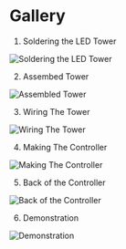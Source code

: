 Gallery
==========


1. Soldering the LED Tower

![Soldering the LED Tower](01_soldering-the-tower.jpg)


2. Assembed Tower

![Assembled Tower](02_assembled-tower.jpg)


3. Wiring The Tower

![Wiring The Tower](03_wiring-the-tower.jpg)


4. Making The Controller


![Making The Controller](04_making-the-controller.jpg)

5. Back of the Controller

![Back of the Controller](05_back-of-controller.jpg)


6. Demonstration

![Demonstration](06_demo.jpg)
